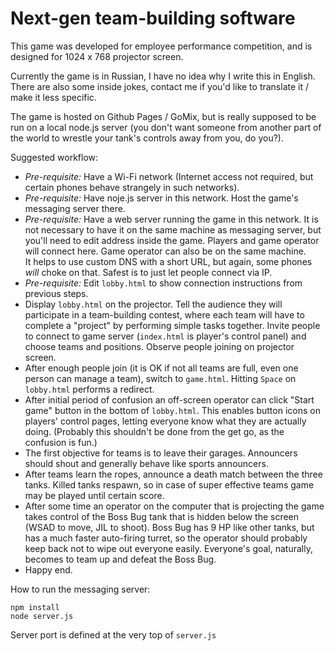 # Next-gen team-building software

This game was developed for employee performance competition, and is designed for 1024 x 768 projector screen.

Currently the game is in Russian, I have no idea why I write this in English. There are also some inside jokes, contact me if you'd like to translate it / make it less specific.

The game is hosted on Github Pages / GoMix, but is really supposed to be run on a local node.js server (you don't want someone from another part of the world to wrestle your tank's controls away from you, do you?).

Suggested workflow:

- *Pre-requisite:* Have a Wi-Fi network (Internet access not required, but certain phones behave strangely in such networks).
- *Pre-requisite:* Have noje.js server in this network. Host the game's messaging server there.
- *Pre-requisite:* Have a web server running the game in this network. It is not necessary to have it on the same machine as messaging server, but you'll need to edit address inside the game. Players and game operator will connect here. Game operator can also be on the same machine.  
  It helps to use custom DNS with a short URL, but again, some phones *will* choke on that. Safest is to just let people connect via IP.
- *Pre-requisite:* Edit `lobby.html` to show connection instructions from previous steps.
- Display `lobby.html` on the projector. Tell the audience they will participate in a team-building contest, where each team will have to complete a "project" by performing simple tasks together. Invite people to connect to game server (`index.html` is player's control panel) and choose teams and positions. Observe people joining on projector screen.
- After enough people join (it is OK if not all teams are full, even one person can manage a team), switch to `game.html`. Hitting `Space` on `lobby.html` performs a redirect.
- After initial period of confusion an off-screen operator can click "Start game" button in the bottom of `lobby.html`. This enables button icons on players' control pages, letting everyone know what they are actually doing. (Probably this shouldn't be done from the get go, as the confusion is fun.)
- The first objective for teams is to leave their garages. Announcers should shout and generally behave like sports announcers.
- After teams learn the ropes, announce a death match between the three tanks. Killed tanks respawn, so in case of super effective teams game may be played until certain score.
- After some time an operator on the computer that is projecting the game takes control of the Boss Bug tank that is hidden below the screen (WSAD to move, JIL to shoot). Boss Bug has 9 HP like other tanks, but has a much faster auto-firing turret, so the operator should probably keep back not to wipe out everyone easily. Everyone's goal, naturally, becomes to team up and defeat the Boss Bug.
- Happy end.

How to run the messaging server:

`npm install`  
`node server.js`

Server port is defined at the very top of `server.js`
